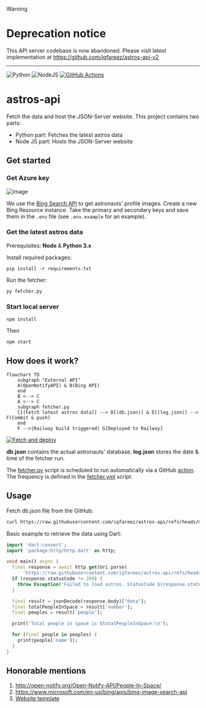 > [!WARNING]
> # Deprecation notice
> This API server codebase is now abandoned. Please visit latest implementation at https://github.com/iqfareez/astros-api-v2
____

![Python](https://img.shields.io/badge/python-3670A0?style=for-the-badge&logo=python&logoColor=ffdd54)
![NodeJS](https://img.shields.io/badge/node.js-6DA55F?style=for-the-badge&logo=node.js&logoColor=white)
[![GitHub Actions](https://img.shields.io/badge/github%20actions-%232671E5.svg?style=for-the-badge&logo=githubactions&logoColor=white)](#how-it-work)

# astros-api

Fetch the data and host the JSON-Server website. This project contains two parts:

- Python part: Fetches the latest astros data
- Node JS part: Hosts the JSON-Server website

## Get started

### Get Azure key

![image](https://github.com/iqfareez/astros-api/assets/60868965/f3961429-c649-4983-9b43-6e5ba3993929)

We use the [Bing Search API](https://www.microsoft.com/en-us/bing/apis/bing-image-search-api) to get astronauts' profile images. Create a new Bing Resource instance. Take the primary and secondary keys and save them in the `.env` file (see `.env.example` for an example).

### Get the latest astros data

Prerequisites: **Node** & **Python 3.x**

Install required packages:

```
pip install -r requirements.txt
```

Run the fetcher:

```
py fetcher.py
```

### Start local server

```
npm install
```

Then

```
npm start
```

## How does it work?

```mermaid
flowchart TD
    subgraph "External API"
    A(OpenNotifyAPI) & B(Bing API)
    end
    B <--> C
    A <--> C
    subgraph fetcher.py
    C[[Fetch latest astros data]] --> D[(db.json)] & E[(log.json)] --> F(Commit & push)
    end
    F -->|Railway build triggered| G[Deployed to Railway]
```

[![Fetch and deploy](https://github.com/iqfareez/astros-api/actions/workflows/fetcher.yml/badge.svg)](https://github.com/iqfareez/astros-api/actions/workflows/fetcher.yml)

**db.json** contains the actual astronauts' database. **log.json** stores the date & time of the fetcher run.

The [fetcher.py](fetcher.py) script is scheduled to run automatically via a GitHub [action](https://github.com/iqfareez/mpt-backup-api/actions/workflows/fetcher.yml). The frequency is defined in the [fetcher.yml](.github/workflows/fetcher.yml) script.

## Usage

Fetch db.json file from the GitHub:

```bash
curl https://raw.githubusercontent.com/iqfareez/astros-api/refs/heads/master/db.json
```

Basic example to retrieve the data using Dart:

```dart
import 'dart:convert';
import 'package:http/http.dart' as http;

void main() async {
  final response = await http.get(Uri.parse(
      'https://raw.githubusercontent.com/iqfareez/astros-api/refs/heads/master/db.json'));
  if (response.statusCode != 200) {
    throw Exception('Failed to load astros. StatusCode ${response.statusCode}');
  }

  final result = jsonDecode(response.body)["data"];
  final totalPeopleInSpace = result['number'];
  final peoples = result['people'];

  print('Total people in space is $totalPeopleInSpace:\n');

  for (final people in peoples) {
    print(people['name']);
  }
}
```

## Honorable mentions

1. http://open-notify.org/Open-Notify-API/People-In-Space/
2. https://www.microsoft.com/en-us/bing/apis/bing-image-search-api
3. [Website template](https://getbootstrap.com/docs/5.1/examples/starter-template)
